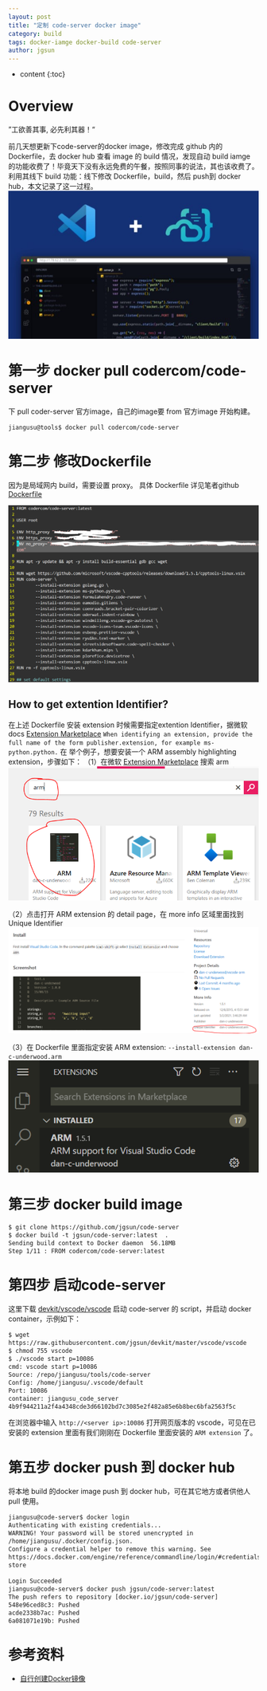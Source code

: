 ```yaml
---
layout: post
title: "定制 code-server docker image"
category: build
tags: docker-iamge docker-build code-server
author: jgsun
---
```


* content
{:toc}

# Overview

”工欲善其事, 必先利其器！“

前几天想更新下code-server的docker image，修改完成 github 内的 Dockerfile，去 docker hub 查看 image 的 build 情况，发现自动 build iamge 的功能收费了！毕竟天下没有永远免费的午餐，按照同事的说法，其也该收费了。利用其线下 build 功能：线下修改 Dockerfile，build，然后 push到 docker hub，本文记录了这一过程。
![image](/images/posts/code-server/code-server-logo.png)































# 第一步 docker pull codercom/code-server
下 pull coder-server 官方image，自己的image要 from 官方image 开始构建。

    jiangusu@tools$ docker pull codercom/code-server

# 第二步 修改Dockerfile
因为是局域网内 build，需要设置 proxy。
具体 Dockerfile 详见笔者github [Dockerfile](https://github.com/jgsun/code-server/blob/master/Dockerfile)

![image](/images/posts/code-server/dockerfile.png)

## How to get extention Identifier?
在上述 Dockerfile 安装 extension 时候需要指定extention Identifier，据微软docs [Extension Marketplace]() `When identifying an extension, provide the full name of the form publisher.extension, for example ms-python.python.` 在 
举个例子，想要安装一个 ARM assembly highlighting extension，步骤如下：
（1）在微软 [Extension Marketplace](https://marketplace.visualstudio.com/vscode) 搜索 arm
![image](/images/posts/code-server/extension-search.png)


（2）点击打开 ARM extension 的 detail page，在 more info 区域里面找到 Unique Identifier
![image](/images/posts/code-server/extension-id.png)

（3）在 Dockerfile 里面指定安装 ARM extension: `--install-extension dan-c-underwood.arm`
![image](/images/posts/code-server/extension-installed.png)


# 第三步 docker build image
    
    $ git clone https://github.com/jgsun/code-server
    $ docker build -t jgsun/code-server:latest  .
    Sending build context to Docker daemon  56.18MB
    Step 1/11 : FROM codercom/code-server:latest

# 第四步 启动code-server
这里下载 [devkit/vscode/vscode](https://raw.githubusercontent.com/jgsun/devkit/master/vscode/vscode) 启动 code-server 的 script，并启动 docker container，示例如下：

    $ wget https://raw.githubusercontent.com/jgsun/devkit/master/vscode/vscode
    $ chmod 755 vscode
    $ ./vscode start p=10086
    cmd: vscode start p=10086
    Source: /repo/jiangusu/tools/code-server
    Config: /home/jiangusu/.vscode/default
    Port: 10086
    container: jiangusu_code_server
    4b9f944211a2f4a4348cde3d66102bd7c3085e2f482a85e6b8bec6bfa2563f5c

在浏览器中输入 `http://<server ip>:10086` 打开网页版本的 vscode，可见在已安装的 extension 里面有我们刚刚在 Dockerfile 里面安装的 `ARM extension` 了。

# 第五步 docker push 到 docker hub
将本地 build 的docker image push 到 docker hub，可在其它地方或者供他人 pull 使用。

    jiangusu@code-server$ docker login
    Authenticating with existing credentials...
    WARNING! Your password will be stored unencrypted in /home/jiangusu/.docker/config.json.
    Configure a credential helper to remove this warning. See
    https://docs.docker.com/engine/reference/commandline/login/#credentials-store

    Login Succeeded
    jiangusu@code-server$ docker push jgsun/code-server:latest
    The push refers to repository [docker.io/jgsun/code-server]
    548e96ced8c3: Pushed 
    acde2338b7ac: Pushed 
    6a081071e19b: Pushed 

# 参考资料
* [自行创建Docker镜像](https://nekiglacier.top/2020/10/21/%E8%87%AA%E8%A1%8C%E5%88%9B%E5%BB%BADocker%E9%95%9C%E5%83%8F/)